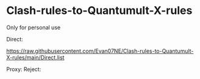 # Clash-rules-to-Quantumult-X-rules
Only for personal use

Direct:

https://raw.githubusercontent.com/Evan07NE/Clash-rules-to-Quantumult-X-rules/main/Direct.list

Proxy:
Reject:
